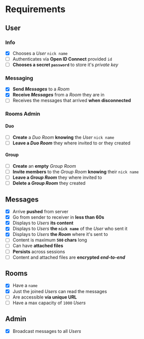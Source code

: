 # Requirements

## User

### Info

- [x] Chooses a _User_ `nick name`
- [ ] Authenticates vía **Open ID Connect** provided `id`
- [ ] **Chooses a secret `password`** to store it's _private key_

### Messaging

- [x] **Send _Messages_** to a _Room_
- [x] **Receive _Messages_** from a _Room_ they are in
- [ ] Receives the messages that arrived **when disconnected**

### Rooms Admin

#### Duo

- [ ] **Create** a _Duo Room_ **knowing** the _User_ `nick name`
- [ ] **Leave a _Duo Room_** they where invited to or they created

#### Group

- [ ] **Create** an **empty** _Group Room_
- [ ] **Invite members** to the _Group Room_ **knowing** their `nick name`
- [ ] **Leave a _Group Room_** they where invited to
- [ ] **Delete a _Group Room_** they created

## Messages

- [x] Arrive **pushed** from server
- [x] Go from sender to receiver in **less than 60s**
- [x] Displays to _Users_ **its content**
- [x] Displays to _Users_ **the `nick name`** of the _User_ who sent it
- [x] Displays to _Users_ **the _Room_** where it's sent to
- [ ] Content is maximum **`500` chars** long
- [ ] Can have **attached files**
- [ ] **Persists** across sessions
- [ ] Content and attached files are **encrypted _end-to-end_**

## Rooms

- [x] Have a `name`
- [x] Just the joined _Users_ can read the messages
- [ ] Are accessible **vía unique URL**
- [ ] Have a max capacity of `1000` _Users_

## Admin

- [x] Broadcast messages to all _Users_
